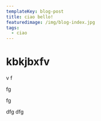 ```yaml
---
templateKey: blog-post
title: ciao bello!
featuredimage: /img/blog-index.jpg
tags:
  - ciao
---
```

# kbkjbxfv

v f

fg 

fg 

dfg dfg